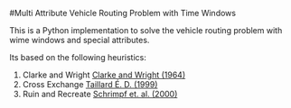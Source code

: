﻿#Multi Attribute Vehicle Routing Problem with Time Windows

This is a Python implementation to solve the vehicle routing problem with wime windows and special attributes.

Its based on the following heuristics:

1) Clarke and Wright [Clarke and Wright (1964)](https://pubsonline.informs.org/doi/abs/10.1287/opre.12.4.568)
2) Cross Exchange [Taillard É. D. (1999)](https://www.cambridge.org/core/journals/rairo-operations-research/article/abs/a-heuristic-column-generation-method-for-the-heterogeneous-fleet-vrp/43290613FFEC6E95A2CBDF03439BB454)
3) Ruin and Recreate [Schrimpf et. al. (2000)](https://www.sciencedirect.com/science/article/abs/pii/S0021999199964136)


